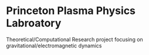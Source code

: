 # Princeton Plasma Physics Labroatory
Theoretical/Computational Research project focusing on gravitational/electromagnetic dynamics
